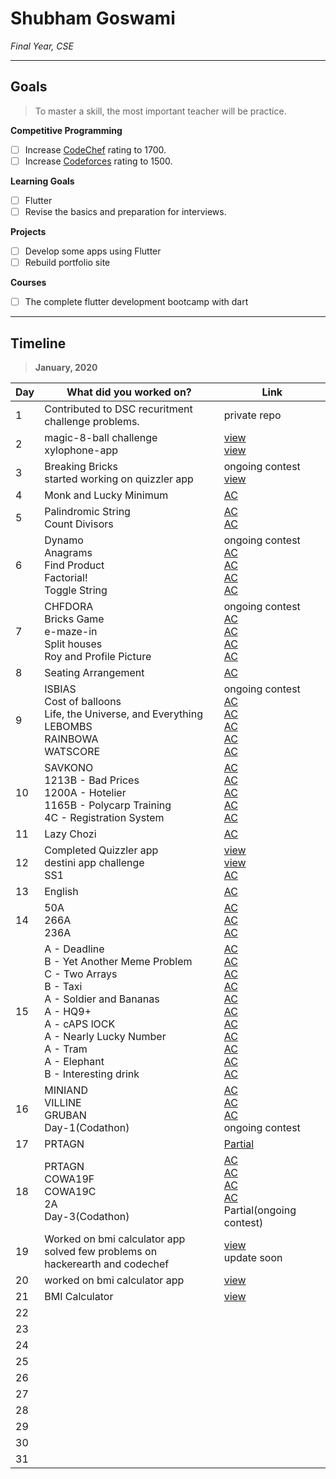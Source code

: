 # Shubham Goswami

*Final Year, CSE*

---

## Goals

> To master a skill, the most important teacher will be practice.

**Competitive Programming**
- [ ] Increase [CodeChef](https://www.codechef.com/users/sgshubham98) rating to 1700.
- [ ] Increase [Codeforces](https://codeforces.com/profile/sgshubham98) rating to 1500.

**Learning Goals**
- [ ] Flutter
- [ ] Revise the basics and preparation for interviews.

**Projects**
- [ ] Develop some apps using Flutter
- [ ] Rebuild portfolio site

**Courses**
- [ ] The complete flutter development bootcamp with dart

---

## Timeline

> **January, 2020**

|Day|What did you worked on?|Link|
|-------|------|--------|
|1|Contributed to DSC recuritment challenge problems.|private repo|
|2|magic-8-ball challenge<br>xylophone-app|[view](https://github.com/sgshubham98/magic-8-ball-flutter)<br>[view](https://github.com/sgshubham98/xylophone-flutter)|
|3|Breaking Bricks<br>started working on quizzler app|ongoing contest<br>[view]()|
|4|Monk and Lucky Minimum|[AC](https://www.hackerearth.com/submission/34858468/)|
|5|Palindromic String<br>Count Divisors |[AC](https://www.hackerearth.com/submission/34872700/)<br>[AC](https://www.hackerearth.com/submission/34872769/)|
|6|Dynamo<br>Anagrams<br>Find Product<br>Factorial!<br>Toggle String|ongoing contest<br>[AC](https://www.hackerearth.com/submission/34907768/)<br>[AC](https://www.hackerearth.com/submission/34907839/)<br>[AC](https://www.hackerearth.com/submission/34907875/)<br>[AC](https://www.hackerearth.com/submission/34907934/)|
|7|CHFDORA<br>Bricks Game<br>e-maze-in<br>Split houses<br>Roy and Profile Picture|ongoing contest<br>[AC](https://www.hackerearth.com/submission/34908902/)<br>[AC](https://www.hackerearth.com/submission/34908964/)<br>[AC](https://www.hackerearth.com/submission/34909130/)<br>[AC](https://www.hackerearth.com/submission/34909193/)|
|8|Seating Arrangement|[AC](https://www.hackerearth.com/submission/34956133/)|
|9|ISBIAS<br>Cost of balloons<br>Life, the Universe, and Everything<br> LEBOMBS<br>RAINBOWA<br>WATSCORE|ongoing contest<br>[AC](https://www.hackerearth.com/submission/34971504/)<br>[AC](https://www.hackerearth.com/submission/34971586/)<br>[AC](https://www.codechef.com/viewsolution/28850058)<br>[AC](https://www.codechef.com/viewsolution/28851097)<br>[AC](https://www.codechef.com/viewsolution/28843419)|
|10|SAVKONO<br>1213B - Bad Prices<br>1200A - Hotelier<br>1165B - Polycarp Training<br>4C - Registration System|[AC](https://www.codechef.com/viewsolution/28876745)<br>[AC](https://codeforces.com/problemset/submission/1213/68478654)<br>[AC](https://codeforces.com/problemset/submission/1200/68479181)<br>[AC](https://codeforces.com/contest/1165/submission/68482564)<br>[AC](https://codeforces.com/problemset/submission/4/68483270)|
|11|Lazy Chozi|[AC](https://www.codechef.com/viewsolution/28920388)|
|12|Completed Quizzler app<br>destini app challenge<br>SS1|[view](https://github.com/sgshubham98/quizzler-flutter)<br>[view](https://github.com/sgshubham98/destini-challenge-starting)<br>[AC](https://www.codechef.com/viewsolution/28920388)|
|13|English|[AC]()|
|14|50A<br>266A<br>236A|[AC](https://codeforces.com/problemset/submission/50/68813221)<br>[AC](https://codeforces.com/problemset/submission/266/68814091)<br>[AC](https://codeforces.com/problemset/submission/236/68815920)|
|15|A - Deadline<br>B - Yet Another Meme Problem<br>C - Two Arrays<br>B - Taxi<br>A - Soldier and Bananas<br>A - HQ9+<br>A - cAPS lOCK<br>A - Nearly Lucky Number<br>A - Tram<br>A - Elephant<br>B - Interesting drink|[AC](https://codeforces.com/contest/1288/submission/68840958)<br>[AC](https://codeforces.com/contest/1288/submission/68842602)<br>[AC](https://codeforces.com/contest/1288/submission/68844027)<br>[AC](https://codeforces.com/contest/158/submission/68845986)<br>[AC](https://codeforces.com/contest/546/submission/68849422)<br>[AC](https://codeforces.com/contest/133/submission/68849866)<br>[AC](https://codeforces.com/contest/131/submission/68850572)<br>[AC](https://codeforces.com/contest/110/submission/68850978)<br>[AC](https://codeforces.com/contest/116/submission/68851422)<br>[AC](https://codeforces.com/contest/617/submission/68851817)<br>[AC](https://codeforces.com/contest/706/submission/68854557)|
|16|MINIAND<br>VILLINE<br>GRUBAN<br>Day-1(Codathon)|[AC](https://www.codechef.com/viewsolution/29009661)<br>[AC](https://www.codechef.com/viewsolution/29011304)<br>[AC](https://www.codechef.com/viewsolution/29013805)<br>ongoing contest|
|17|PRTAGN|[Partial](https://www.codechef.com/viewsolution/29031252)|
|18|PRTAGN<br>COWA19F<br>COWA19C<br>2A<br>Day-3(Codathon)|[AC](https://www.codechef.com/viewsolution/29031339)<br>[AC](https://www.codechef.com/viewsolution/29041565)<br>[AC](https://www.codechef.com/viewsolution/29041805)<br>[AC](https://codeforces.com/contest/2/submission/69061708)<br>Partial(ongoing contest)|
|19|Worked on bmi calculator app<br>solved few problems on hackerearth and codechef|[view]()<br>update soon|
|20|worked on bmi calculator app|[view](https://github.com/sgshubham98/bmi-calculator-flutter)|
|21|BMI Calculator|[view](https://github.com/sgshubham98/bmi-calculator-flutter)|
|22|||
|23|||
|24|||
|25|||
|26|||
|27|||
|28|||
|29|||
|30|||
|31|||